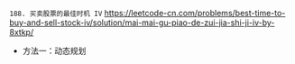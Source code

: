 
`188. 买卖股票的最佳时机 IV` https://leetcode-cn.com/problems/best-time-to-buy-and-sell-stock-iv/solution/mai-mai-gu-piao-de-zui-jia-shi-ji-iv-by-8xtkp/
- 方法一：动态规划
